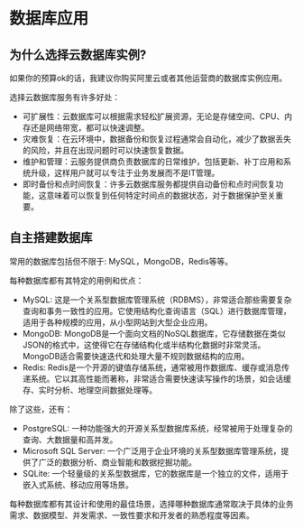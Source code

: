 # 数据库应用

## 为什么选择云数据库实例?

如果你的预算ok的话，我建议你购买阿里云或者其他运营商的数据库实例应用。

选择云数据库服务有许多好处：

- 可扩展性：云数据库可以根据需求轻松扩展资源，无论是存储空间、CPU、内存还是网络带宽，都可以快速调整。
- 灾难恢复：在云环境中，数据备份和恢复过程通常会自动化，减少了数据丢失的风险，并且在出现问题时可以快速恢复数据。
- 维护和管理：云服务提供商负责数据库的日常维护，包括更新、补丁应用和系统升级，这样用户就可以专注于业务发展而不是IT管理。
- 即时备份和点时间恢复：许多云数据库服务都提供自动备份和点时间恢复功能，这意味着可以恢复到任何特定时间点的数据状态，对于数据保护至关重要。

## 自主搭建数据库

常用的数据库包括但不限于: MySQL，MongoDB，Redis等等。

每种数据库都有其特定的用例和优点：

- MySQL: 这是一个关系型数据库管理系统（RDBMS），非常适合那些需要复杂查询和事务一致性的应用。它使用结构化查询语言（SQL）进行数据库管理，适用于各种规模的应用，从小型网站到大型企业应用。
- MongoDB: MongoDB是一个面向文档的NoSQL数据库，它存储数据在类似JSON的格式中，这使得它在存储结构化或半结构化数据时非常灵活。MongoDB适合需要快速迭代和处理大量不规则数据结构的应用。
- Redis: Redis是一个开源的键值存储系统，通常被用作数据库、缓存或消息传递系统。它以其高性能而著称，非常适合需要快速读写操作的场景，如会话缓存、实时分析、地理空间数据处理等。

除了这些，还有：

- PostgreSQL: 一种功能强大的开源关系型数据库系统，经常被用于处理复杂的查询、大数据量和高并发。
- Microsoft SQL Server: 一个广泛用于企业环境的关系型数据库管理系统，提供了广泛的数据分析、商业智能和数据挖掘功能。
- SQLite: 一个轻量级的关系型数据库，它的数据库是一个独立的文件，适用于嵌入式系统、移动应用等场景。

每种数据库都有其设计和使用的最佳场景，选择哪种数据库通常取决于具体的业务需求、数据模型、并发需求、一致性要求和开发者的熟悉程度等因素。

